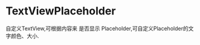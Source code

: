TextViewPlaceholder
===================

自定义TextView,可根据内容来 是否显示 Placeholder,可自定义Placeholder的文字颜色、大小.
